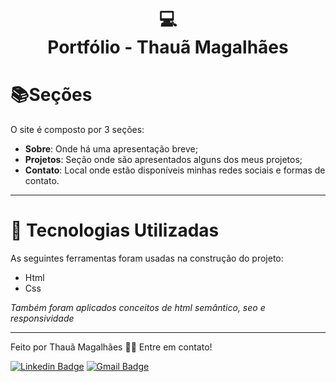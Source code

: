 <h1 align="center">
  💻<br>Portfólio - Thauã Magalhães
</h1>

# 📚Seções

O site é composto por 3 seções:

- **Sobre**: Onde há uma apresentação breve;
- **Projetos**: Seção onde são apresentados alguns dos meus projetos;
- **Contato**: Local onde estão disponíveis minhas redes sociais e formas de contato.
---
# 💼 Tecnologias Utilizadas

As seguintes ferramentas foram usadas na construção do projeto:

- Html
- Css

*Também foram aplicados conceitos de html semântico, seo e responsividade*

---

Feito por Thauã Magalhães 👋🏽 Entre em contato!

[![Linkedin Badge](https://img.shields.io/badge/-Thauã-blue?style=flat-square&logo=Linkedin&logoColor=white&link=linkedin.com/in/thaua-lucas//)](linkedin.com/in/thaua-lucas/) 
[![Gmail Badge](https://img.shields.io/badge/-thauanlucascpl@gmail.com-c14438?style=flat-square&logo=Gmail&logoColor=white&link=mailto:thauanlucascpl@gmail.com)](mailto:thauanlucascpl@gmail.com)